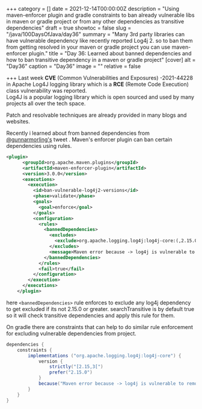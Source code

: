 +++
category = []
date = 2021-12-14T00:00:00Z
description = "Using maven-enforcer plugin and gradle constraints to ban already vulnerable libs in maven or gradle project or from any other dependencies as transitive dependencies"
draft = true
showtoc = false
slug = "/java/100DaysOfJava/day36"
summary = "Many 3rd party libraries can have vulnerable dependency like recently reported Log4j 2. so to ban them from getting resolved in your maven or gradle project you can use maven-enforcer plugin."
title = "Day 36: Learned about banned dependencies and how to ban transitive dependency in a maven or gradle project"
[cover]
alt = "Day36"
caption = "Day36"
image = ""
relative = false

+++
Last week **CVE** (Common Vulnerabilities and Exposures) -2021-44228 in Apache Log4J logging library which is a **RCE** (Remote Code Execution) class vulnerability was reported.  
Log4J is a popular logging library which is open sourced and used by many projects all over the tech space.

Patch and resolvable techniques are already provided in many blogs and websites.

Recently i learned about from banned dependencies from [@gunnarmorling's](https://twitter.com/gunnarmorling) tweet . Maven's enforcer plugin can ban certain dependencies using rules.

```xml
<plugin>
      <groupId>org.apache.maven.plugins</groupId>
      <artifactId>maven-enforcer-plugin</artifactId>
      <version>3.0.0</version>
      <executions>
        <execution>
          <id>ban-vulnerable-log4j2-versions</id>
          <phase>validate</phase>
          <goals>
            <goal>enforce</goal>
          </goals>
          <configuration>
            <rules>
              <bannedDependencies>
                <excludes>
                  <exclude>org.apache.logging.log4j:log4j-core:(,2.15.0)</exclude>
                </excludes>
                <message>Maven error because -> log4j is vulnerable to remote code execution</message>
              </bannedDependencies>
            </rules>
            <fail>true</fail>
          </configuration>
        </execution>
      </executions>
    </plugin>
```

here `<bannedDependencies>` rule enforces to exclude any log4j dependency to get excluded if its not 2.15.0 or greater. searchTransitive is by default true so it will check transitive dependencies and apply this rule for them.

On gradle there are constraints that can help to do similar rule enforcement for excluding vulnerable dependencies from project.

```gradle
dependencies {
	constraints {
    	implementations ("org.apache.logging.log4j:log4j-core") {
        	version {
            	strictly("[2.15,3[")
                prefer("2.15.0")
            }
            because("Maven error because -> log4j is vulnerable to remote code execution)
        }
    }
}
```
